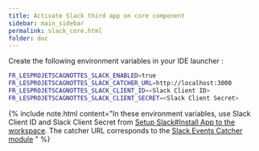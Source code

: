 ```yaml
---
title: Activate Slack third app on core component
sidebar: main_sidebar
permalink: slack_core.html
folder: doc
---
```


Create the following environment variables in your IDE launcher :

```bash
FR_LESPROJETSCAGNOTTES_SLACK_ENABLED=true
FR_LESPROJETSCAGNOTTES_SLACK_CATCHER_URL=http://localhost:3000
FR_LESPROJETSCAGNOTTES_SLACK_CLIENT_ID=<Slack Client ID>
FR_LESPROJETSCAGNOTTES_SLACK_CLIENT_SECRET=<Slack Client Secret>
```

{% include note.html content="In these environment variables, use Slack Client ID and Slack Client Secret from [Setup Slack#Install App to the workspace](/setup_slack.html#install-app-to-the-workspace). The catcher URL corresponds to the [Slack Events Catcher module](/install_slack-events-catcher.html) " %}

